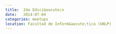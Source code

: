 ```yaml
---
title:  2da Edici&oacute;n
date:   2014-07-04
categories: meetups
location: Facultad de Inform&aacute;tica (UNLP)
---
```


